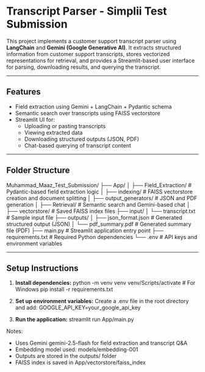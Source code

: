 # Transcript Parser - Simplii Test Submission

This project implements a customer support transcript parser using **LangChain** and **Gemini (Google Generative AI)**. It extracts structured information from customer support transcripts, stores vectorized representations for retrieval, and provides a Streamlit-based user interface for parsing, downloading results, and querying the transcript.

---

## Features

- Field extraction using Gemini + LangChain + Pydantic schema  
- Semantic search over transcripts using FAISS vectorstore  
- Streamlit UI for:
  - Uploading or pasting transcripts  
  - Viewing extracted data  
  - Downloading structured outputs (JSON, PDF)  
  - Chat-based querying of transcript content  

---

## Folder Structure

Muhammad_Maaz_Test_Submission/
├── App/
│ ├── Field_Extraction/ # Pydantic-based field extraction logic
│ ├── indexing/ # FAISS vectorstore creation and document splitting
│ ├── output_generators/ # JSON and PDF generation
│ ├── Retrieval/ # Semantic search and Gemini-based chat
│ ├── vectorstore/ # Saved FAISS index files
├── input/
│ └── transcript.txt # Sample input file
├── outputs/
│ ├── json_format.json # Generated structured output (JSON)
│ └── pdf_summary.pdf # Generated summary file (PDF)
├── main.py # Streamlit application entry point
├── requirements.txt # Required Python dependencies
└── .env # API keys and environment variables

---

## Setup Instructions

1. **Install dependencies:**
   python -m venv venv
   venv/Scripts/activate   # For Windows
   pip install -r requirements.txt
   
2. **Set up environment variables:**
Create a .env file in the root directory and add: 
GOOGLE_API_KEY=your_google_api_key

3. **Run the application:**
streamlit run App/main.py

Notes:
- Uses Gemini gemini-2.5-flash for field extraction and transcript Q&A
- Embedding model used: models/embedding-001
- Outputs are stored in the outputs/ folder
- FAISS index is saved in App/vectorstore/faiss_index
